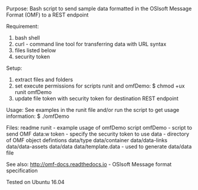 
Purpose:
Bash script to send sample data formatted in the OSIsoft Message Format (OMF) to a REST endpoint

Requirement: 
1. bash shell
2. curl - command line tool for transferring data with URL syntax
3. files listed below
4. security token

Setup:
1. extract files and folders
2. set execute permissions for scripts runit and omfDemo:
   $ chmod +ux runit omfDemo
3. update file token with security token for destination REST endpoint

Usage:
See examples in the runit file and/or run the script to get usage information:
$ ./omfDemo

Files:
readme
runit - example usage of omfDemo script
omfDemo - script to send OMF data:w
token - specify the security token to use
data - directory of OMF object defintions
data/type
data/container
data/data-links
data/data-assets
data/data
data/template.data - used to generate data/data file

See also:
http://omf-docs.readthedocs.io - OSIsoft Message format specification

Tested on Ubuntu 16.04
